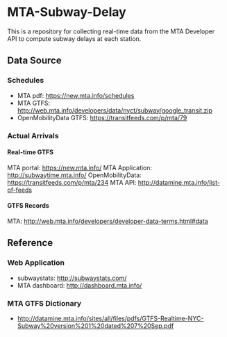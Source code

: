 # MTA-Subway-Delay
This is a repository for collecting real-time data from the MTA Developer API to compute subway delays at each station.

## Data Source
### Schedules
- MTA pdf: https://new.mta.info/schedules
- MTA GTFS: http://web.mta.info/developers/data/nyct/subway/google_transit.zip
- OpenMobilityData GTFS: https://transitfeeds.com/p/mta/79

### Actual Arrivals
#### Real-time GTFS
MTA portal: https://new.mta.info/
MTA Application: http://subwaytime.mta.info/
OpenMobilityData: https://transitfeeds.com/p/mta/234
MTA API: http://datamine.mta.info/list-of-feeds

#### GTFS Records
MTA: http://web.mta.info/developers/developer-data-terms.html#data

## Reference
### Web Application
- subwaystats: http://subwaystats.com/
- MTA dashboard: http://dashboard.mta.info/

### MTA GTFS Dictionary
- http://datamine.mta.info/sites/all/files/pdfs/GTFS-Realtime-NYC-Subway%20version%201%20dated%207%20Sep.pdf
